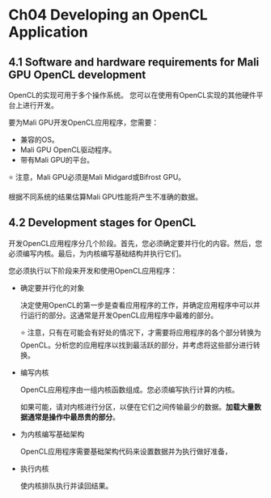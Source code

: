 # Ch04 Developing an OpenCL Application

## 4.1 Software and hardware requirements for Mali GPU OpenCL development

OpenCL的实现可用于多个操作系统。 您可以在使用有OpenCL实现的其他硬件平台上进行开发。

要为Mali GPU开发OpenCL应用程序，您需要：
- 兼容的OS。
- Mali GPU OpenCL驱动程序。
- 带有Mali GPU的平台。

:star: 注意，Mali GPU必须是Mali Midgard或Bifrost GPU。

根据不同系统的结果估算Mali GPU性能将产生不准确的数据。

## 4.2 Development stages for OpenCL

开发OpenCL应用程序分几个阶段。首先，您必须确定要并行化的内容。然后，您必须编写内核。最后，为内核编写基础结构并执行它们。

您必须执行以下阶段来开发和使用OpenCL应用程序：

- 确定要并行化的对象

  决定使用OpenCL的第一步是查看应用程序的工作，并确定应用程序中可以并行运行的部分。这通常是开发OpenCL应用程序中最难的部分。
  
  :star: 注意，只有在可能会有好处的情况下，才需要将应用程序的各个部分转换为OpenCL。分析您的应用程序以找到最活跃的部分，并考虑将这些部分进行转换。

- 编写内核
  
  OpenCL应用程序由一组内核函数组成。您必须编写执行计算的内核。
   
  如果可能，请对内核进行分区，以便在它们之间传输最少的数据。**加载大量数据通常是操作中最昂贵的部分**。

- 为内核编写基础架构
  
  OpenCL应用程序需要基础架构代码来设置数据并为执行做好准备，

- 执行内核

  使内核排队执行并读回结果。